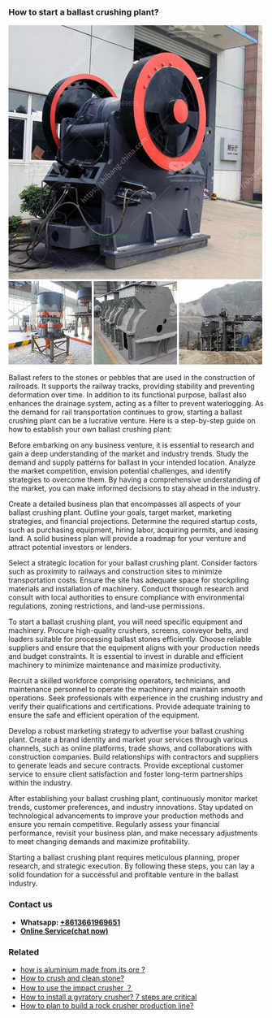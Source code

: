 <h3>How to start a ballast crushing plant?</h3><img src='1701746023.jpg' alt=''><p>Ballast refers to the stones or pebbles that are used in the construction of railroads. It supports the railway tracks, providing stability and preventing deformation over time. In addition to its functional purpose, ballast also enhances the drainage system, acting as a filter to prevent waterlogging. As the demand for rail transportation continues to grow, starting a ballast crushing plant can be a lucrative venture. Here is a step-by-step guide on how to establish your own ballast crushing plant:</p><p>Before embarking on any business venture, it is essential to research and gain a deep understanding of the market and industry trends. Study the demand and supply patterns for ballast in your intended location. Analyze the market competition, envision potential challenges, and identify strategies to overcome them. By having a comprehensive understanding of the market, you can make informed decisions to stay ahead in the industry.</p><p>Create a detailed business plan that encompasses all aspects of your ballast crushing plant. Outline your goals, target market, marketing strategies, and financial projections. Determine the required startup costs, such as purchasing equipment, hiring labor, acquiring permits, and leasing land. A solid business plan will provide a roadmap for your venture and attract potential investors or lenders.</p><p>Select a strategic location for your ballast crushing plant. Consider factors such as proximity to railways and construction sites to minimize transportation costs. Ensure the site has adequate space for stockpiling materials and installation of machinery. Conduct thorough research and consult with local authorities to ensure compliance with environmental regulations, zoning restrictions, and land-use permissions.</p><p>To start a ballast crushing plant, you will need specific equipment and machinery. Procure high-quality crushers, screens, conveyor belts, and loaders suitable for processing ballast stones efficiently. Choose reliable suppliers and ensure that the equipment aligns with your production needs and budget constraints. It is essential to invest in durable and efficient machinery to minimize maintenance and maximize productivity.</p><p>Recruit a skilled workforce comprising operators, technicians, and maintenance personnel to operate the machinery and maintain smooth operations. Seek professionals with experience in the crushing industry and verify their qualifications and certifications. Provide adequate training to ensure the safe and efficient operation of the equipment.</p><p>Develop a robust marketing strategy to advertise your ballast crushing plant. Create a brand identity and market your services through various channels, such as online platforms, trade shows, and collaborations with construction companies. Build relationships with contractors and suppliers to generate leads and secure contracts. Provide exceptional customer service to ensure client satisfaction and foster long-term partnerships within the industry.</p><p>After establishing your ballast crushing plant, continuously monitor market trends, customer preferences, and industry innovations. Stay updated on technological advancements to improve your production methods and ensure you remain competitive. Regularly assess your financial performance, revisit your business plan, and make necessary adjustments to meet changing demands and maximize profitability.</p><p>Starting a ballast crushing plant requires meticulous planning, proper research, and strategic execution. By following these steps, you can lay a solid foundation for a successful and profitable venture in the ballast industry.</p><h3>Contact us</h3><ul><li><strong>Whatsapp:&nbsp;<a href="https://wa.me/8613661969651">+8613661969651</a></strong></li><li><a href="https://swt.shibang-china.com/?git&amp;zhl&amp;How to start a ballast crushing plant"><strong>Online Service(chat now)</strong></a></li></ul><h3>Related</h3><ul><li><a href='how is aluminium made from its ore .md'>how is aluminium made from its ore ?</a></li><li><a href='How to crush and clean stone.md'>How to crush and clean stone?</a></li><li><a href='How to use the impact crusher ？.md'>How to use the impact crusher ？</a></li><li><a href='How to install a gyratory crusher 7 steps are critical.md'>How to install a gyratory crusher? 7 steps are critical</a></li><li><a href='How to plan to build a rock crusher production line.md'>How to plan to build a rock crusher production line?</a></li></ul>